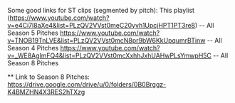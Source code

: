 Some good links for ST clips (segmented by pitch): 
This playlist (https://www.youtube.com/watch?v=e4Ci7l8aXe4&list=PLzQV2VVst0meC20yvh1UpcjHPT1PT3re8) -- All Season 5 Pitches 
https://www.youtube.com/watch?v=TNOB19TnLVE&list=PLzQV2VVst0mcN8pr9bW6KkUpqumrBTinw -- All Season 4 Pitches
https://www.youtube.com/watch?v=_WE8AglmFQ4&list=PLzQV2VVst0mcXxhhJxhUAHwPLsYmwpH5C -- All Season 8 Pitches 


** Link to Season 8 Pitches: https://drive.google.com/drive/u/0/folders/0B0Brggz-K4BMZHN4X3RES2hTXzg
